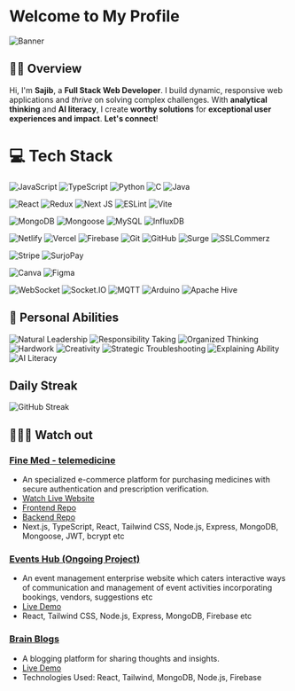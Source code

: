 # Welcome to My Profile

![Banner](https://i.postimg.cc/5NBMtWHs/cover-git.jpg)

## 🕵️‍♂️ Overview
Hi, I'm **Sajib**, a **Full Stack Web Developer**. I build dynamic, responsive web applications and *thrive* on solving complex challenges. With **analytical thinking** and **AI literacy**, I create **worthy solutions** for **exceptional user experiences and impact**. **Let's connect**!

# 💻 Tech Stack

![JavaScript](https://img.shields.io/badge/javascript-%23F7DF1E.svg?style=for-the-badge&logo=javascript&logoColor=black)
![TypeScript](https://img.shields.io/badge/typescript-%23007ACC.svg?style=for-the-badge&logo=typescript&logoColor=white)
![Python](https://img.shields.io/badge/python-%233670A0.svg?style=for-the-badge&logo=python&logoColor=ffdd54)
![C](https://img.shields.io/badge/c-%2300599C.svg?style=for-the-badge&logo=c&logoColor=white)
![Java](https://img.shields.io/badge/java-%23ED8B00.svg?style=for-the-badge&logo=openjdk&logoColor=white)

![React](https://img.shields.io/badge/react-%2361DAFB.svg?style=for-the-badge&logo=react&logoColor=black)
![Redux](https://img.shields.io/badge/redux-%23764ABC.svg?style=for-the-badge&logo=redux&logoColor=white)
![Next JS](https://img.shields.io/badge/Next-%23E0E0E0.svg?style=for-the-badge&logo=next.js&logoColor=black)
![ESLint](https://img.shields.io/badge/ESLint-%234B3263.svg?style=for-the-badge&logo=eslint&logoColor=white)
![Vite](https://img.shields.io/badge/Vite-%23646CFF.svg?style=for-the-badge&logo=vite&logoColor=white)

![MongoDB](https://img.shields.io/badge/MongoDB-%234ea94b.svg?style=for-the-badge&logo=mongodb&logoColor=white)
![Mongoose](https://img.shields.io/badge/Mongoose-%23880000.svg?style=for-the-badge&logo=mongoose&logoColor=white)
![MySQL](https://img.shields.io/badge/mysql-%234479A1.svg?style=for-the-badge&logo=mysql&logoColor=white)
![InfluxDB](https://img.shields.io/badge/InfluxDB-%2322ADF6.svg?style=for-the-badge&logo=InfluxDB&logoColor=white)

![Netlify](https://img.shields.io/badge/netlify-%2300C7B7.svg?style=for-the-badge&logo=netlify&logoColor=white)
![Vercel](https://img.shields.io/badge/vercel-%23E0E0E0.svg?style=for-the-badge&logo=vercel&logoColor=black)
![Firebase](https://img.shields.io/badge/firebase-%23039BE5.svg?style=for-the-badge&logo=firebase&logoColor=white)
![Git](https://img.shields.io/badge/git-%23F05033.svg?style=for-the-badge&logo=git&logoColor=white)
![GitHub](https://img.shields.io/badge/github-%23E0E0E0.svg?style=for-the-badge&logo=github&logoColor=black)
![Surge](https://img.shields.io/badge/surge-%23663399.svg?style=for-the-badge&logo=surge&logoColor=white)
![SSLCommerz](https://img.shields.io/badge/SSLCommerz-%23FF6200.svg?style=for-the-badge&logo=sslcommerz&logoColor=white)

![Stripe](https://img.shields.io/badge/Stripe-%236772E5.svg?style=for-the-badge&logo=stripe&logoColor=white)
![SurjoPay](https://img.shields.io/badge/SurjoPay-%2300A651.svg?style=for-the-badge&logo=surjopay&logoColor=white)

![Canva](https://img.shields.io/badge/Canva-%2300C4CC.svg?style=for-the-badge&logo=Canva&logoColor=white)
![Figma](https://img.shields.io/badge/figma-%23F24E1E.svg?style=for-the-badge&logo=figma&logoColor=white)

![WebSocket](https://img.shields.io/badge/WebSocket-%23F05033.svg?style=for-the-badge&logo=websocket&logoColor=black)
![Socket.IO](https://img.shields.io/badge/Socket.IO-%23E0E0E0.svg?style=for-the-badge&logo=socket.io&logoColor=black)
![MQTT](https://img.shields.io/badge/MQTT-%23660000.svg?style=for-the-badge&logo=mqtt&logoColor=white)
![Arduino](https://img.shields.io/badge/Arduino-%2300979D.svg?style=for-the-badge&logo=Arduino&logoColor=white)
![Apache Hive](https://img.shields.io/badge/Apache%20Hive-%23FDEE21.svg?style=for-the-badge&logo=apachehive&logoColor=black)

## 🧠 Personal Abilities

![Natural Leadership](https://img.shields.io/badge/Natural%20Leadership-%23FF6F61.svg?style=for-the-badge&logoColor=white)
![Responsibility Taking](https://img.shields.io/badge/Responsibility%20Taking-%23FF6F61.svg?style=for-the-badge&logoColor=white)
![Organized Thinking](https://img.shields.io/badge/Organized%20Thinking-%23FF6F61.svg?style=for-the-badge&logoColor=white)
![Hardwork](https://img.shields.io/badge/Hardwork-%23FF6F61.svg?style=for-the-badge&logoColor=white)
![Creativity](https://img.shields.io/badge/Creativity-%23FF6F61.svg?style=for-the-badge&logoColor=white)
![Strategic Troubleshooting](https://img.shields.io/badge/Strategic%20Troubleshooting-%23FF6F61.svg?style=for-the-badge&logoColor=white)
![Explaining Ability](https://img.shields.io/badge/Explaining%20Ability-%23FF6F61.svg?style=for-the-badge&logoColor=white)
![AI Literacy](https://img.shields.io/badge/AI%20Literacy-%234ea94b.svg?style=for-the-badge&logoColor=white)

## Daily Streak
![GitHub Streak](https://github-readme-streak-stats.herokuapp.com/?user=Hr-Sajib)

## 👨🏻‍💻 Watch out

### [Fine Med - telemedicine](https://github.com/Hr-Sajib/Fine-Med-server)
- An specialized e-commerce platform for purchasing medicines with secure authentication and prescription verification.
- [Watch Live Website](https://fine-med-client.vercel.app/)
- [Frontend Repo](https://github.com/Hr-Sajib/FineMed-client)
- [Backend Repo](https://github.com/Hr-Sajib/Fine-Med-server)
- Next.js, TypeScript, React, Tailwind CSS, Node.js, Express, MongoDB, Mongoose, JWT, bcrypt etc

### [Events Hub (Ongoing Project)](https://github.com/Hr-Sajib/Snap-News)
- An event management enterprise website which caters interactive ways of communication and management of event activities incorporating bookings, vendors, suggestions etc
- [Live Demo](https://event-hub.surge.sh/)
- React, Tailwind CSS, Node.js, Express, MongoDB, Firebase etc

### [Brain Blogs](https://github.com/Hr-Sajib/Brain-Blogs)
- A blogging platform for sharing thoughts and insights.
- [Live Demo](https://brain-blogs.web.app)
- Technologies Used: React, Tailwind, MongoDB, Node.js, Firebase
